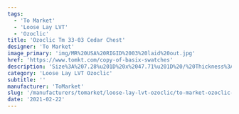 ```yaml
---
tags:
  - 'To Market'
  - 'Loose Lay LVT'
  - 'Ozoclic'
title: 'Ozoclic Tm 33-03 Cedar Chest'
designer: 'To Market'
image_primary: 'img/MR%20USA%20RIGID%2003%20laid%20out.jpg'
href: 'https://www.tomkt.com/copy-of-basix-swatches'
description: 'Size%3A%207.28%u201D%20x%2047.71%u201D%20/%20Thickness%3A%205.0mm%20%28Includes%20AcoustX%20Soundproof%20Backing%29%20/%20Wear%20Layer%3A%2020mil%20/%20Edge%3A%20Bevel%20/%20Construction%3A%20Floating%20Click%20/%20Limited%20Warranty%3A%2025%20Year%20Residential%20/%2010%20Year%20Commercial'
category: 'Loose Lay LVT Ozoclic'
subtitle: ''
manufacturer: 'ToMarket'
slug: '/manufacturers/tomarket/loose-lay-lvt-ozoclic/to-market-ozoclic-tm-33-03-cedar-chest'
date: '2021-02-22'
---
```

